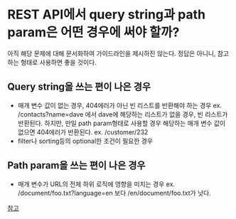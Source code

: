 # REST API에서 query string과 path param은 어떤 경우에 써야 할까?
아직 해당 문제에 대해 문서화하여 가이드라인을 제시하진 않는다.
정답은 아니니, 참고하는 형태로 사용하면 좋을 것이다.

## Query string을 쓰는 편이 나은 경우
- 매개 변수 값이 없는 경우, 404에러가 아닌 빈 리스트를 반환해야 하는 경우
ex. /contacts?name=dave 에서 dave에 해당하는 리스트가 없을 경우, 빈 리스트가 반환된다.
하지만, 만일 path param형태로 사용할 경우 해당하는 매개 변수 값이 없으면 404에러가 반환된다. ex. /customer/232
- filter나 sorting등의 optional한 조건이 필요한 경우

## Path param을 쓰는 편이 나은 경우
- 매개 변수가 URL의 전체 하위 로직에 영향을 미치는 경우
ex. /document/foo.txt?language=en 보다 /en/document/foo.txt가 낫다.

[참고](https://stackoverflow.com/questions/4024271/rest-api-best-practices-where-to-put-parameters)